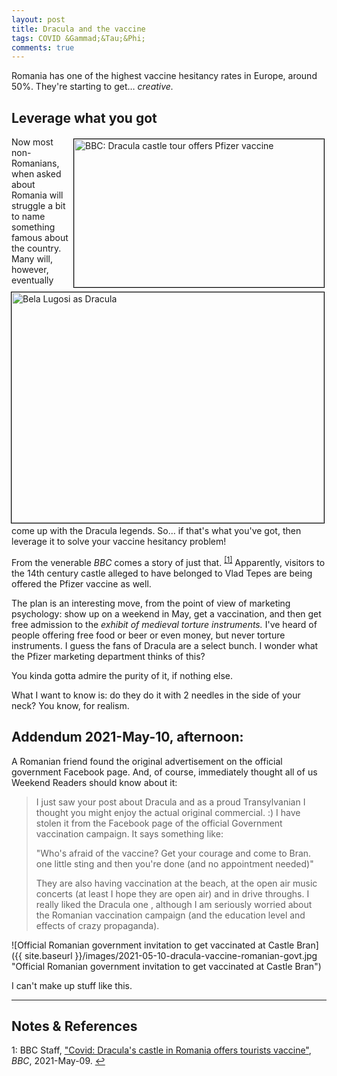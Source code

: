 ```yaml
---
layout: post
title: Dracula and the vaccine
tags: COVID &Gammad;&Tau;&Phi;
comments: true
---
```


Romania has one of the highest vaccine hesitancy rates in Europe, around 50%.  They're
starting to get&hellip; _creative._  

## Leverage what you got  

<img src="{{ site.baseurl }}/images/2021-05-10-dracula-vaccine-bbc.jpg" width="400" height="237" alt="BBC: Dracula castle tour offers Pfizer vaccine" title="BBC: Dracula castle tour offers Pfizer vaccine" style="float: right; margin: 3px 3px 3px 3px; border: 1px solid #000000;"/>
<img src="{{ site.baseurl }}/images/bela-lugosi-as-dracula.gif" width="500" height="369" alt="Bela Lugosi as Dracula" title="Bela Lugosi as Dracula" style="float: right; margin: 3px 3px 3px 3px; border: 1px solid #000000;"/>
Now most non-Romanians, when asked about Romania will struggle a bit to name something
famous about the country.  Many will, however, eventually come up with the Dracula legends.
So&hellip; if that's what you've got, then leverage it to solve your vaccine hesitancy
problem!

From the venerable _BBC_ comes a story of just that.  <sup id="fn1a">[[1]](#fn1)</sup>
Apparently, visitors to the 14th century castle alleged to have belonged to Vlad Tepes are being
offered the Pfizer vaccine as well.  

The plan is an interesting move, from the point of view of marketing psychology: show up
on a weekend in May, get a vaccination, and then get free admission to the _exhibit of
medieval torture instruments._ I've heard of people offering free food or beer or even money, but never
torture instruments.  I guess the fans of Dracula are a select bunch.  I wonder what the
Pfizer marketing department thinks of this?  

You kinda gotta admire the purity of it, if nothing else.  

What I want to know is: do they do it with 2 needles in the side of your neck?  You know,
for realism.  


## Addendum 2021-May-10, afternoon:  

A Romanian friend found the original advertisement on the official government Facebook
page.  And, of course, immediately thought all of us Weekend Readers should know about it:  

> I just saw your post about Dracula and as a proud Transylvanian I thought you might
> enjoy the actual original commercial. :)  I have stolen it from the Facebook page of the
> official Government vaccination campaign.  It says something like:  
>  
> "Who's afraid of the vaccine? Get your courage and come to Bran. one little sting and
> then you're done (and no appointment needed)"  
>  
> They are also having vaccination at the beach, at the open air music concerts (at least
> I hope they are open air) and in drive throughs.  I really liked the Dracula one ,
> although I am seriously worried about the Romanian vaccination campaign (and the
> education level and effects of crazy propaganda).  

![Official Romanian government invitation to get vaccinated at Castle Bran]({{ site.baseurl }}/images/2021-05-10-dracula-vaccine-romanian-govt.jpg "Official Romanian government invitation to get vaccinated at Castle Bran")  

I can't make up stuff like this.  

---

## Notes &amp; References  

<!--
<sup id="fn1a">[[1]](#fn1)</sup>
<a id="fn1">1</a>: [↩](#fn1a)  
-->

<a id="fn1">1</a>: BBC Staff, ["Covid: Dracula's castle in Romania offers tourists vaccine"](https://www.bbc.com/news/world-europe-57049639), _BBC_, 2021-May-09. [↩](#fn1a)  
